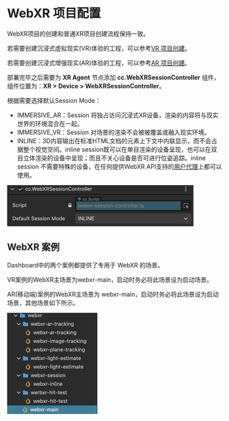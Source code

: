 # WebXR 项目配置

WebXR项目的创建和普通XR项目创建流程保持一致。

若需要创建沉浸式虚拟现实(VR)体验的工程，可以参考[VR 项目创建](vr-proj-deploy.md)。

若需要创建沉浸式增强现实(AR)体验的工程，可以参考[AR 项目创建](ar-proj-deploy.md)。

部署完毕之后需要为 **XR Agent** 节点添加 **cc.WebXRSessionController** 组件，组件位置为：**XR > Device > WebXRSessionController**。

根据需要选择默认Session Mode：

- IMMERSIVE_AR：Session 将独占访问沉浸式XR设备，渲染的内容将与现实世界的环境混合在一起。
- IMMERSIVE_VR：Session 对场景的渲染不会被被覆盖或融入现实环境。
- INLINE：3D内容输出在标准HTML文档的元素上下文中内联显示，而不会占据整个视觉空间。inline session既可以在单目渲染的设备呈现，也可以在双目立体渲染的设备中呈现；而且不关心设备是否可进行位姿追踪。inline session 不需要特殊的设备，在任何提供WebXR API支持的[用户代理](https://developer.mozilla.org/en-US/docs/Glossary/User_agent)上都可以使用。

<img src="webxr-proj-deploy/add-wenxr-session-ctrl.png" style="zoom:50%;" />

## WebXR 案例

Dashboard中的两个案例都提供了专用于 WebXR 的场景。

VR案例的WebXR主场景为webxr-main，启动时务必将此场景设为启动场景。

AR(移动端)案例的WebXR主场景为 webxr-main，启动时务必将此场景设为启动场景，其他场景如下所示。

<img src="webxr-proj-deploy/ar-scenes.png" style="zoom:50%;" />